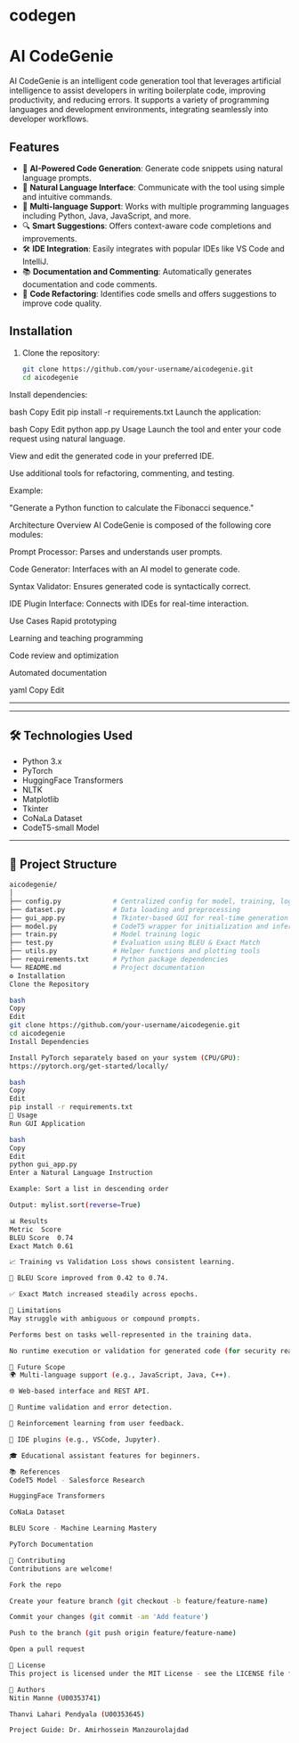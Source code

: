 # codegen
# AI CodeGenie

AI CodeGenie is an intelligent code generation tool that leverages artificial intelligence to assist developers in writing boilerplate code, improving productivity, and reducing errors. It supports a variety of programming languages and development environments, integrating seamlessly into developer workflows.

## Features

- 🧠 **AI-Powered Code Generation**: Generate code snippets using natural language prompts.
- 💬 **Natural Language Interface**: Communicate with the tool using simple and intuitive commands.
- 🚀 **Multi-language Support**: Works with multiple programming languages including Python, Java, JavaScript, and more.
- 🔍 **Smart Suggestions**: Offers context-aware code completions and improvements.
- 🛠️ **IDE Integration**: Easily integrates with popular IDEs like VS Code and IntelliJ.
- 📚 **Documentation and Commenting**: Automatically generates documentation and code comments.
- 🔄 **Code Refactoring**: Identifies code smells and offers suggestions to improve code quality.

## Installation

1. Clone the repository:

   ```bash
   git clone https://github.com/your-username/aicodegenie.git
   cd aicodegenie
Install dependencies:

bash
Copy
Edit
pip install -r requirements.txt
Launch the application:

bash
Copy
Edit
python app.py
Usage
Launch the tool and enter your code request using natural language.

View and edit the generated code in your preferred IDE.

Use additional tools for refactoring, commenting, and testing.

Example:

"Generate a Python function to calculate the Fibonacci sequence."

Architecture Overview
AI CodeGenie is composed of the following core modules:

Prompt Processor: Parses and understands user prompts.

Code Generator: Interfaces with an AI model to generate code.

Syntax Validator: Ensures generated code is syntactically correct.

IDE Plugin Interface: Connects with IDEs for real-time interaction.

Use Cases
Rapid prototyping

Learning and teaching programming

Code review and optimization

Automated documentation




yaml
Copy
Edit

---

---

## 🛠️ Technologies Used

- Python 3.x
- PyTorch
- HuggingFace Transformers
- NLTK
- Matplotlib
- Tkinter
- CoNaLa Dataset
- CodeT5-small Model

---

## 📁 Project Structure

```bash
aicodegenie/
│
├── config.py             # Centralized config for model, training, logging
├── dataset.py            # Data loading and preprocessing
├── gui_app.py            # Tkinter-based GUI for real-time generation
├── model.py              # CodeT5 wrapper for initialization and inference
├── train.py              # Model training logic
├── test.py               # Evaluation using BLEU & Exact Match
├── utils.py              # Helper functions and plotting tools
├── requirements.txt      # Python package dependencies
└── README.md             # Project documentation
⚙️ Installation
Clone the Repository

bash
Copy
Edit
git clone https://github.com/your-username/aicodegenie.git
cd aicodegenie
Install Dependencies

Install PyTorch separately based on your system (CPU/GPU):
https://pytorch.org/get-started/locally/

bash
Copy
Edit
pip install -r requirements.txt
🧪 Usage
Run GUI Application

bash
Copy
Edit
python gui_app.py
Enter a Natural Language Instruction

Example: Sort a list in descending order

Output: mylist.sort(reverse=True)

📊 Results
Metric	Score
BLEU Score	0.74
Exact Match	0.61

📈 Training vs Validation Loss shows consistent learning.

🔵 BLEU Score improved from 0.42 to 0.74.

✅ Exact Match increased steadily across epochs.

📌 Limitations
May struggle with ambiguous or compound prompts.

Performs best on tasks well-represented in the training data.

No runtime execution or validation for generated code (for security reasons).

🚧 Future Scope
🌍 Multi-language support (e.g., JavaScript, Java, C++).

🌐 Web-based interface and REST API.

🧪 Runtime validation and error detection.

🧠 Reinforcement learning from user feedback.

🧩 IDE plugins (e.g., VSCode, Jupyter).

🎓 Educational assistant features for beginners.

📚 References
CodeT5 Model - Salesforce Research

HuggingFace Transformers

CoNaLa Dataset

BLEU Score - Machine Learning Mastery

PyTorch Documentation

🤝 Contributing
Contributions are welcome!

Fork the repo

Create your feature branch (git checkout -b feature/feature-name)

Commit your changes (git commit -am 'Add feature')

Push to the branch (git push origin feature/feature-name)

Open a pull request

📄 License
This project is licensed under the MIT License - see the LICENSE file for details.

👥 Authors
Nitin Manne (U00353741)

Thanvi Lahari Pendyala (U00353645)

Project Guide: Dr. Amirhossein Manzourolajdad

